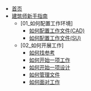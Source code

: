  * [首页](/)
 * [建筑师新手指南](/)
    * [01_如何配置工作环境]
        * [如何配置工作文件(CAD)](/01_Archi_New/如何配置工作环境(CAD).md)
        * [如何配置工作文件(SU)](/01_Archi_New/如何配置工作环境(SU).md)
    * [02_如何开展工作]
         * [如何找参考](/01_Archi_New/如何找项目参考.md)
        * [如何开始一项工作](/01_Archi_New/如何开始一项工作.md)
        * [如何开始一项设计](/01_Archi_New/如何开始一项设计.md)
        * [如何管理文件](/01_Archi_New/如何管理文件.md)
        * [如何面对工作](/01_Archi_New/如何面对工作.md)

